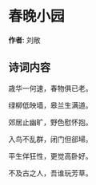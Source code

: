 # 春晚小园

**作者**: 刘敞

## 诗词内容

歳华一何速，春物俱已老。

绿柳低映墙，皋兰生满道。

郊居止幽旷，野色慰怀抱。

入鸟不乱群，闭门但郤埽。

平生佯狂性，更觉高卧好。

不及古之人，吾谁玩芳草。


